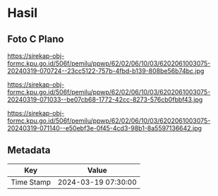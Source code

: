 # Hasil

## Foto C Plano

https://sirekap-obj-formc.kpu.go.id/506f/pemilu/ppwp/62/02/06/10/03/6202061003075-20240319-070724--23cc5122-757b-4fbd-b139-808be56b74bc.jpg

https://sirekap-obj-formc.kpu.go.id/506f/pemilu/ppwp/62/02/06/10/03/6202061003075-20240319-071033--be07cb68-1772-42cc-8273-576cb0fbbf43.jpg

https://sirekap-obj-formc.kpu.go.id/506f/pemilu/ppwp/62/02/06/10/03/6202061003075-20240319-071140--e50ebf3e-0f45-4cd3-98b1-8a5597136642.jpg


## Metadata

| Key        | Value               |
| ---------- | ------------------- |
| Time Stamp | 2024-03-19 07:30:00 |



